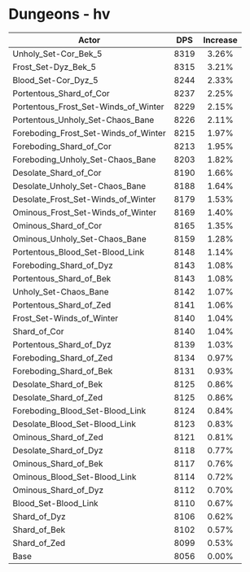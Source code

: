 # Dungeons - hv
| Actor | DPS | Increase |
|---|:---:|:---:|
|Unholy_Set-Cor_Bek_5|8319|3.26%|
|Frost_Set-Dyz_Bek_5|8315|3.21%|
|Blood_Set-Cor_Dyz_5|8244|2.33%|
|Portentous_Shard_of_Cor|8237|2.25%|
|Portentous_Frost_Set-Winds_of_Winter|8229|2.15%|
|Portentous_Unholy_Set-Chaos_Bane|8226|2.11%|
|Foreboding_Frost_Set-Winds_of_Winter|8215|1.97%|
|Foreboding_Shard_of_Cor|8213|1.95%|
|Foreboding_Unholy_Set-Chaos_Bane|8203|1.82%|
|Desolate_Shard_of_Cor|8190|1.66%|
|Desolate_Unholy_Set-Chaos_Bane|8188|1.64%|
|Desolate_Frost_Set-Winds_of_Winter|8179|1.53%|
|Ominous_Frost_Set-Winds_of_Winter|8169|1.40%|
|Ominous_Shard_of_Cor|8165|1.35%|
|Ominous_Unholy_Set-Chaos_Bane|8159|1.28%|
|Portentous_Blood_Set-Blood_Link|8148|1.14%|
|Foreboding_Shard_of_Dyz|8143|1.08%|
|Portentous_Shard_of_Bek|8143|1.08%|
|Unholy_Set-Chaos_Bane|8142|1.07%|
|Portentous_Shard_of_Zed|8141|1.06%|
|Frost_Set-Winds_of_Winter|8140|1.04%|
|Shard_of_Cor|8140|1.04%|
|Portentous_Shard_of_Dyz|8139|1.03%|
|Foreboding_Shard_of_Zed|8134|0.97%|
|Foreboding_Shard_of_Bek|8131|0.93%|
|Desolate_Shard_of_Bek|8125|0.86%|
|Desolate_Shard_of_Zed|8125|0.86%|
|Foreboding_Blood_Set-Blood_Link|8124|0.84%|
|Desolate_Blood_Set-Blood_Link|8123|0.83%|
|Ominous_Shard_of_Zed|8121|0.81%|
|Desolate_Shard_of_Dyz|8118|0.77%|
|Ominous_Shard_of_Bek|8117|0.76%|
|Ominous_Blood_Set-Blood_Link|8114|0.72%|
|Ominous_Shard_of_Dyz|8112|0.70%|
|Blood_Set-Blood_Link|8110|0.67%|
|Shard_of_Dyz|8106|0.62%|
|Shard_of_Bek|8102|0.57%|
|Shard_of_Zed|8099|0.53%|
|Base|8056|0.00%|
